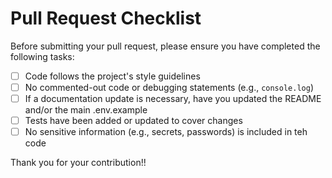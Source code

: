 # Pull Request Checklist

Before submitting your pull request, please ensure you have
completed the following tasks:
- [ ] Code follows the project's style guidelines
- [ ] No commented-out code or debugging statements (e.g., `console.log`)
- [ ] If a documentation update is necessary, have you updated the README and/or the main .env.example
- [ ] Tests have been added or updated to cover changes
- [ ] No sensitive information (e.g., secrets, passwords) is included in teh code

Thank you for your contribution!!
